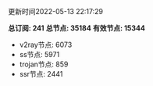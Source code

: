 更新时间2022-05-13 22:17:29

**总订阅: 241**
**总节点: 35184**
**有效节点: 15344**
- v2ray节点: 6073
- ss节点: 5971
- trojan节点: 859
- ssr节点: 2441
